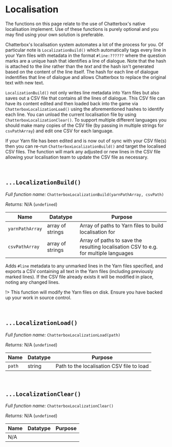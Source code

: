 # Localisation

The functions on this page relate to the use of Chatterbox's native localisation implement. Use of these functions is purely optional and you may find using your own solution is preferable.

Chatterbox's localisation system automates a lot of the process for you. Of particular note is `LocalizationBuild()` which automatically tags every line in your Yarn files with metadata in the format `#line:??????` where the question marks are a unique hash that identifies a line of dialogue. Note that the hash is attached to the _line_ rather than the _text_ and the hash isn't generated based on the content of the line itself. The hash for each line of dialogue indentifies that line of dialogue and allows Chatterbox to replace the original text with new text.

`LocalizationBuild()` not only writes line metadata into Yarn files but also saves out a CSV file that contains all the lines of dialogue. This CSV file can have its content edited and then loaded back into the game via `ChatterboxLocalizationLoad()` using the aforementioned hashes to identify each line. You can unload the current localisation file by using `ChatterboxLocalizationClear()`. To support multiple different languages you should make many copies of the CSV file (by passing in multiple strings for `csvPathArray`) and edit one CSV for each language.

If your Yarn file has been edited and is now out of sync with your CSV file(s) then you can re-run `ChatterboxLocalizationBuild()` and target the localised CSV files. The function will mark any adjusted or new lines in the CSV file allowing your localisation team to update the CSV file as necessary.

&nbsp;

## `...LocalizationBuild()`

_Full function name:_ `ChatterboxLocalizationBuild(yarnPathArray, csvPath)`

_Returns:_ N/A (`undefined`)

|Name           |Datatype        |Purpose                                                                             |
|---------------|----------------|------------------------------------------------------------------------------------|
|`yarnPathArray`|array of strings|Array of paths to Yarn files to build localisation for                              |
|`csvPathArray` |array of strings|Array of paths to save the resulting localisation CSV to e.g. for multiple languages|

Adds `#line` metadata to any unmarked lines in the Yarn files specified, and exports a CSV containing all text in the Yarn files (including previously marked lines). If the CSV file already exists it will be modified in place, noting any changed lines.

!> This function will modify the Yarn files on disk. Ensure you have backed up your work in source control.

&nbsp;

## `...LocalizationLoad()`

_Full function name:_ `ChatterboxLocalizationLoad(path)`

_Returns:_ N/A (`undefined`)

|Name  |Datatype|Purpose                                  |
|------|--------|-----------------------------------------|
|`path`|string  |Path to the localisation CSV file to load|

&nbsp;

## `...LocalizationClear()`

_Full function name:_ `ChatterboxLocalizationClear()`

_Returns:_ N/A (`undefined`)

|Name|Datatype|Purpose|
|----|--------|-------|
|N/A |        |       |
